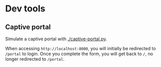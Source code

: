 # Dev tools

## Captive portal

Simulate a captive portal with [./captive-portal.py](captive-portal.py).

When accessing `http://localhost:8000`, you will initially be redirected to
`/portal` to login. Once you complete the form, you will get back to `/`, no
longer redirected to `/portal`.
